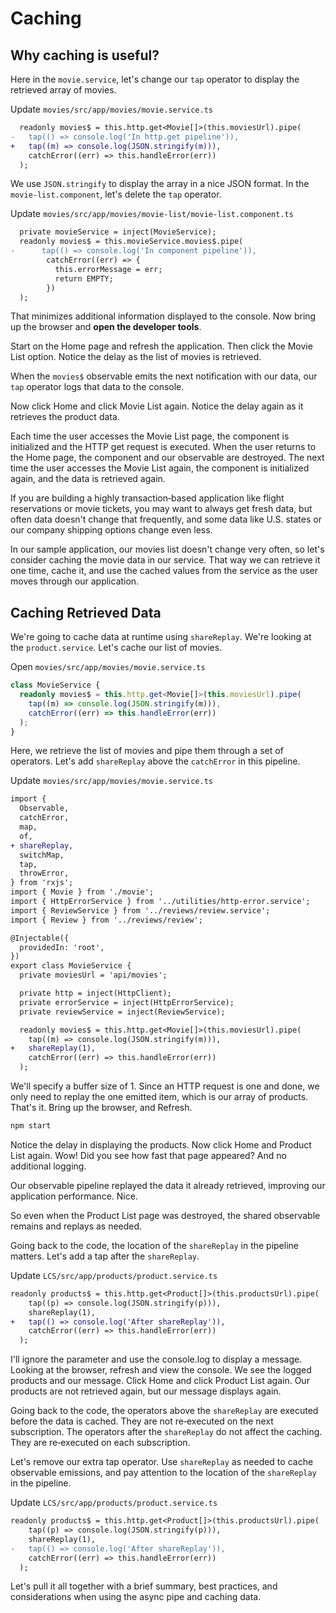 # Caching

## Why caching is useful?

Here in the `movie.service`, let's change our `tap` operator to display the retrieved array of movies.

Update `movies/src/app/movies/movie.service.ts`

```diff
  readonly movies$ = this.http.get<Movie[]>(this.moviesUrl).pipe(
-   tap(() => console.log('In http.get pipeline')),
+   tap((m) => console.log(JSON.stringify(m))),
    catchError((err) => this.handleError(err))
  );
```

We use `JSON.stringify` to display the array in a nice JSON format. In the `movie‑list.component`, let's delete the `tap` operator. 

Update `movies/src/app/movies/movie-list/movie-list.component.ts`

```diff
  private movieService = inject(MovieService);
  readonly movies$ = this.movieService.movies$.pipe(
-      tap(() => console.log('In component pipeline')),
        catchError((err) => {
          this.errorMessage = err;
          return EMPTY;
        })
  );
```

That minimizes additional information displayed to the console. Now bring up the browser and **open the developer tools**. 

Start on the Home page and refresh the application. Then click the Movie List option. Notice the delay as the list of movies is retrieved. 

When the `movies$` observable emits the next notification with our data, our `tap` operator logs that data to the console. 

Now click Home and click Movie List again. Notice the delay again as it retrieves the product data.

Each time the user accesses the Movie List page, the component is initialized and the HTTP get request is executed. When the user returns to the Home page, the component and our observable are destroyed. The next time the user accesses the Movie List again, the component is initialized again, and the data is retrieved again. 

If you are building a highly transaction‑based application like flight reservations or movie tickets, you may want to always get fresh data, but often data doesn't change that frequently, and some data like U.S. states or our company shipping options change even less. 

In our sample application, our movies list doesn't change very often, so let's consider caching the movie data in our service. That way we can retrieve it one time, cache it, and use the cached values from the service as the user moves through our application. 

## Caching Retrieved Data

We're going to cache data at runtime using `shareReplay`. We're looking at the `product.service`. Let's cache our list of movies.

Open `movies/src/app/movies/movie.service.ts`

```ts
class MovieService {
  readonly movies$ = this.http.get<Movie[]>(this.moviesUrl).pipe(
    tap((m) => console.log(JSON.stringify(m))),
    catchError((err) => this.handleError(err))
  );
}
```

Here, we retrieve the list of movies and pipe them through a set of operators. Let's add `shareReplay` above the `catchError` in this pipeline.

Update `movies/src/app/movies/movie.service.ts`

```diff
import {
  Observable,
  catchError,
  map,
  of,
+ shareReplay,
  switchMap,
  tap,
  throwError,
} from 'rxjs';
import { Movie } from './movie';
import { HttpErrorService } from '../utilities/http-error.service';
import { ReviewService } from '../reviews/review.service';
import { Review } from '../reviews/review';

@Injectable({
  providedIn: 'root',
})
export class MovieService {
  private moviesUrl = 'api/movies';

  private http = inject(HttpClient);
  private errorService = inject(HttpErrorService);
  private reviewService = inject(ReviewService);

  readonly movies$ = this.http.get<Movie[]>(this.moviesUrl).pipe(
    tap((m) => console.log(JSON.stringify(m))),
+   shareReplay(1),
    catchError((err) => this.handleError(err))
  );
```

We'll specify a buffer size of 1. Since an HTTP request is one and done, we only need to replay the one emitted item, which is our array of products. That's it. Bring up the browser, and Refresh.

```bash
npm start
```

Notice the delay in displaying the products. Now click Home and Product List again. Wow! Did you see how fast that page appeared? And no additional logging.

Our observable pipeline replayed the data it already retrieved, improving our application performance. Nice.

So even when the Product List page was destroyed, the shared observable remains and replays as needed.

Going back to the code, the location of the `shareReplay` in the pipeline matters. Let's add a tap after the `shareReplay`.

Update `LCS/src/app/products/product.service.ts`

```diff
readonly products$ = this.http.get<Product[]>(this.productsUrl).pipe(
    tap((p) => console.log(JSON.stringify(p))),
    shareReplay(1),
+   tap(() => console.log('After shareReplay')),
    catchError((err) => this.handleError(err))
  );
```

I'll ignore the parameter and use the console.log to display a message. Looking at the browser, refresh and view the console. We see the logged products and our message. Click Home and click Product List again. Our products are not retrieved again, but our message displays again.

Going back to the code, the operators above the `shareReplay` are executed before the data is cached. They are not re‑executed on the next subscription. The operators after the `shareReplay` do not affect the caching. They are re‑executed on each subscription. 

Let's remove our extra tap operator. Use `shareReplay` as needed to cache observable emissions, and pay attention to the location of the `shareReplay` in the pipeline. 

Update `LCS/src/app/products/product.service.ts`

```diff
readonly products$ = this.http.get<Product[]>(this.productsUrl).pipe(
    tap((p) => console.log(JSON.stringify(p))),
    shareReplay(1),
-   tap(() => console.log('After shareReplay')),
    catchError((err) => this.handleError(err))
  );
```

Let's pull it all together with a brief summary, best practices, and considerations when using the async pipe and caching data.

